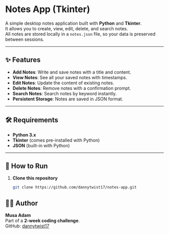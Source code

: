 # Notes App (Tkinter)

A simple desktop notes application built with **Python** and **Tkinter**.  
It allows you to create, view, edit, delete, and search notes.  
All notes are stored locally in a `notes.json` file, so your data is preserved between sessions.

---

## ✨ Features
- **Add Notes**: Write and save notes with a title and content.
- **View Notes**: See all your saved notes with timestamps.
- **Edit Notes**: Update the content of existing notes.
- **Delete Notes**: Remove notes with a confirmation prompt.
- **Search Notes**: Search notes by keyword instantly.
- **Persistent Storage**: Notes are saved in JSON format.

---

## 🛠 Requirements
- **Python 3.x**
- **Tkinter** (comes pre-installed with Python)
- **JSON** (built-in with Python)

---

## 🚀 How to Run

1. **Clone this repository**  
   ```bash
   git clone https://github.com/dannytwist17/notes-app.git
## 🧑‍💻 Author
**Musa Adam**  
Part of a **2-week coding challenge**.  
GitHub: [dannytwist17](https://github.com/dannytwist17)
